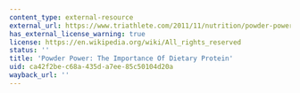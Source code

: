 ```yaml
---
content_type: external-resource
external_url: https://www.triathlete.com/2011/11/nutrition/powder-power-the-importance-of-dietary-protein_43563
has_external_license_warning: true
license: https://en.wikipedia.org/wiki/All_rights_reserved
status: ''
title: 'Powder Power: The Importance Of Dietary Protein'
uid: ca42f2be-c68a-435d-a7ee-85c50104d20a
wayback_url: ''
---
```

